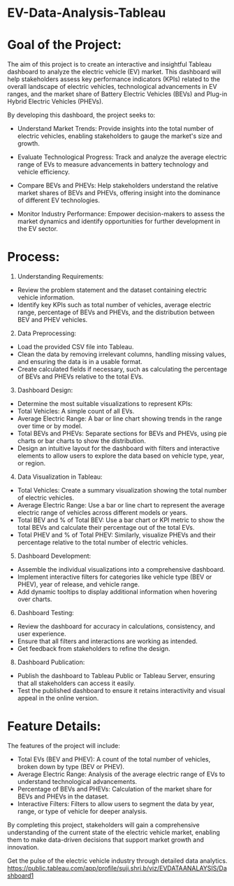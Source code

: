# EV-Data-Analysis-Tableau




# Goal of the Project:
The aim of this project is to create an interactive and insightful Tableau dashboard to analyze the electric vehicle (EV) market. This dashboard will help stakeholders assess key performance indicators (KPIs) related to the overall landscape of electric vehicles, technological advancements in EV ranges, and the market share of Battery Electric Vehicles (BEVs) and Plug-in Hybrid Electric Vehicles (PHEVs).

By developing this dashboard, the project seeks to:

+ Understand Market Trends:   Provide insights into the total number of electric vehicles, enabling stakeholders to gauge the market's size and growth.

+ Evaluate Technological Progress:   Track and analyze the average electric range of EVs to measure advancements in battery technology and vehicle efficiency.

+ Compare BEVs and PHEVs:   Help stakeholders understand the relative market shares of BEVs and PHEVs, offering insight into the dominance of different EV technologies.
+ Monitor Industry Performance:   Empower decision-makers to assess the market dynamics and identify opportunities for further development in the EV sector.


# Process:
1. Understanding Requirements:
 
+ Review the problem statement and the dataset containing electric vehicle information.
+ Identify key KPIs such as total number of vehicles, average electric range, percentage of BEVs and PHEVs, and the distribution between BEV and PHEV vehicles.

2. Data Preprocessing:
   
+ Load the provided CSV file into Tableau.
+ Clean the data by removing irrelevant columns, handling missing values, and ensuring the data is in a usable format.
+ Create calculated fields if necessary, such as calculating the percentage of BEVs and PHEVs relative to the total EVs.

3. Dashboard Design:

+ Determine the most suitable visualizations to represent KPIs:
+ Total Vehicles: A simple count of all EVs.
+ Average Electric Range: A bar or line chart showing trends in the range over time or by model.
+ Total BEVs and PHEVs: Separate sections for BEVs and PHEVs, using pie charts or bar charts to show the distribution.
+ Design an intuitive layout for the dashboard with filters and interactive elements to allow users to explore the data based on vehicle type, year, or region.

4. Data Visualization in Tableau:

+ Total Vehicles: Create a summary visualization showing the total number of electric vehicles.
+ Average Electric Range: Use a bar or line chart to represent the average electric range of vehicles across different models or years.
+ Total BEV and % of Total BEV: Use a bar chart or KPI metric to show the total BEVs and calculate their percentage out of the total EVs.
+ Total PHEV and % of Total PHEV: Similarly, visualize PHEVs and their percentage relative to the total number of electric vehicles.

5. Dashboard Development:
  
+ Assemble the individual visualizations into a comprehensive dashboard.
+ Implement interactive filters for categories like vehicle type (BEV or PHEV), year of release, and vehicle range.
+ Add dynamic tooltips to display additional information when hovering over charts.
  
6. Dashboard Testing:

+ Review the dashboard for accuracy in calculations, consistency, and user experience.
+ Ensure that all filters and interactions are working as intended.
+ Get feedback from stakeholders to refine the design.
  
8. Dashboard Publication:
   
+ Publish the dashboard to Tableau Public or Tableau Server, ensuring that all stakeholders can access it easily.
+ Test the published dashboard to ensure it retains interactivity and visual appeal in the online version.


# Feature Details:

The features of the project will include:

+ Total EVs (BEV and PHEV): A count of the total number of vehicles, broken down by type (BEV or PHEV).
+ Average Electric Range: Analysis of the average electric range of EVs to understand technological advancements.
+ Percentage of BEVs and PHEVs: Calculation of the market share for BEVs and PHEVs in the dataset.
+ Interactive Filters: Filters to allow users to segment the data by year, range, or type of vehicle for deeper analysis.
  
By completing this project, stakeholders will gain a comprehensive understanding of the current state of the electric vehicle market, enabling them to make data-driven decisions that support market growth and innovation.








Get the pulse of the electric vehicle industry through detailed data analytics.
https://public.tableau.com/app/profile/suji.shri.b/viz/EVDATAANALAYSIS/Dashboard1
